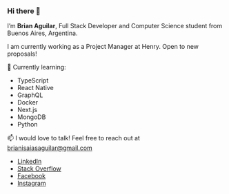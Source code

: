 ### Hi there 👋

I’m **Brian Aguilar**, Full Stack Developer and Computer Science student from Buenos Aires, Argentina.

I am currently working as a Project Manager at Henry. Open to new proposals!

🌱 Currently learning:
- TypeScript
- React Native
- GraphQL
- Docker
- Next.js
- MongoDB
- Python

     
📫 I would love to talk! Feel free to reach out at brianisaiasaguilar@gmail.com

- [LinkedIn](https://www.linkedin.com/in/braiaguilar/)
- [Stack Overflow](https://stackoverflow.com/users/14947303/)
- [Facebook](https://www.facebook.com/braiaguilar/)
- [Instagram](https://www.instagram.com/braiaguilar/)
